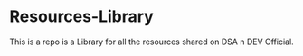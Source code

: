 # Resources-Library
This is a repo is a Library for all the resources shared on DSA n DEV Official.
